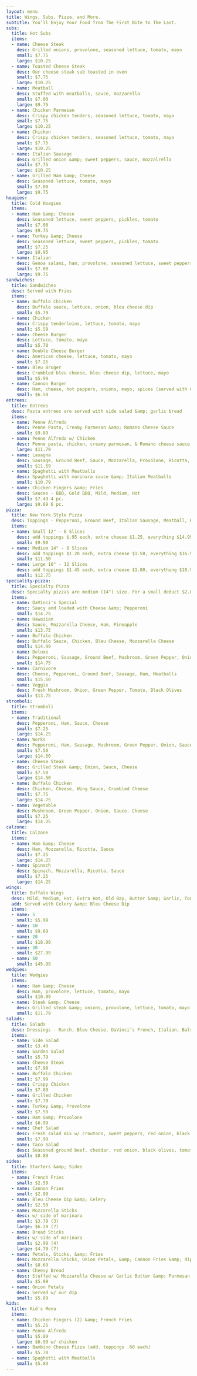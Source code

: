 ```yaml
---
layout: menu
title: Wings, Subs, Pizza, and More.
subtitle: You’ll Enjoy Your Food from The First Bite to The Last.
subs:
  title: Hot Subs
  items:
  - name: Cheese Steak
    desc: Grilled onions, provolone, seasoned lettuce, tomato, mayo
    small: $7.75
    large: $10.25
  - name: Toasted Cheese Steak
    desc: Our cheese steak sub toasted in oven
    small: $7.75
    large: $10.25
  - name: Meatball
    desc: Stuffed with meatballs, sauce, mozzarella
    small: $7.00
    large: $9.75
  - name: Chicken Parmesan
    desc: Crispy chicken tenders, seasoned lettuce, tomato, mayo
    small: $7.75
    large: $10.25
  - name: Chicken
    desc: Crispy chicken tenders, seasoned lettuce, tomato, mayo
    small: $7.75
    large: $10.25
  - name: Italian Sausage
    desc: Grilled onion &amp; sweet peppers, sauce, mozzalrella
    small: $7.75
    large: $10.25
  - name: Grilled Ham &amp; Cheese
    desc: Seasoned lettuce, tomato, mayo
    small: $7.00
    large: $9.75
hoagies:
  title: Cold Hoagies
  items:
  - name: Ham &amp; Cheese
    desc: Seasoned lettuce, sweet peppers, pickles, tomato
    small: $7.00
    large: $9.75
  - name: Turkey &amp; Cheese
    desc: Seasoned lettuce, sweet peppers, pickles, tomato
    small: $7.25
    large: $9.95
  - name: Italian
    desc: Genoa salami, ham, provolone, seasoned lettuce, sweet peppers, pickles, tomato
    small: $7.00
    large: $9.75
sandwiches:
  title: Sandwiches
  desc: Served with Fries
  items:
  - name: Buffalo Chicken
    desc: Buffalo sauce, lettuce, onion, bleu cheese dip
    small: $5.79
  - name: Chicken
    desc: Crispy tenderloins, lettuce, tomato, mayo
    small: $5.59
  - name: Cheese Burger
    desc: Lettuce, tomato, mayo
    small: $5.70
  - name: Double Cheese Burger
    desc: American cheese, lettuce, tomato, mayo
    small: $7.25
  - name: Bleu Bruger
    desc: Crumbled bleu cheese, bleu cheese dip, lettuce, mayo
    small: $5.99
  - name: Cannon Burger
    desc: Ham, cheese, hot peppers, onions, mayo, spices (served with Cannon Fries)
    small: $6.50
entrees:
  title: Entrees
  desc: Pasta entrees are served with side salad &amp; garlic bread
  items:
  - name: Penne Alfredo
    desc: Penne Pasta, Creamy Parmesan &amp; Romano Cheese Sauce
    small: $9.89
  - name: Penne Alfredo w/ Chicken
    desc: Penne pasta, chicken, creamy parmesan, & Romano cheese sauce
    large: $11.79
  - name: Lasagna
    desc: Sausage, Ground Beef, Sauce, Mozzarella, Provolone, Ricotta, Parmesan Cheese
    small: $11.59
  - name: Spaghetti with Meatballs
    desc: Spaghetti with marinara sauce &amp; Italian Meatballs
    small: $10.79
  - name: Chicken Fingers &amp; Fries
    desc: Sauces - BBQ, Gold BBQ, Mild, Medium, Hot
    small: $7.49 4 pc.
    large: $9.69 6 pc.
pizza:
  title: New York Style Pizza
  desc: Toppings - Pepperoni, Ground Beef, Italian Sausage, Meatball, Ham, Onion, Green Pepper, Hot Pepper, Sweet Pepper, Mushroom, Black Olive, Spinach, Tomato, Pineapple
  items:
  - name: Small 12" - 6 Slices
    desc: add toppings $.95 each, extra cheese $1.25, everything $14.99
    small: $9.90
  - name: Medium 14" - 8 Slices
    desc: add toppings $1.20 each, extra cheese $1.50, everything $16.99
    small: $11.50
  - name: Large 16" - 12 Slices
    desc: add toppings $1.45 each, extra cheese $1.80, everything $18.99
    small: $12.75
speciality-pizza:
  title: Specialty Pizza
  desc: Specialty pizzas are medium (14") size. For a small deduct $2.00. For a large (16") add $3.00.
  items:
  - name: DaVinci's Special
    desc: Saucy and loaded with Cheese &amp; Pepperoni
    small: $14.75
  - name: Hawaiian
    desc: Sauce, Mozzarella Cheese, Ham, Pineapple
    small: $13.75
  - name: Buffalo Chicken
    desc: Buffalo Sauce, Chicken, Bleu Cheese, Mozzarella Cheese
    small: $14.99
  - name: Deluxe
    desc: Pepperoni, Sausage, Ground Beef, Mushroom, Green Pepper, Onion
    small: $14.75
  - name: Carnivore
    desc: Cheese, Pepperoni, Ground Beef, Sausage, Ham, Meatballs
    small: $15.50
  - name: Veggie
    desc: Fresh Mushroom, Onion, Green Pepper, Tomato, Black Olives
    small: $13.75
stromboli:
  title: Stromboli
  items:
  - name: Traditional
    desc: Pepperoni, Ham, Sauce, Cheese
    small: $7.25
    large: $14.25
  - name: Works
    desc: Pepperoni, Ham, Sausage, Mushroom, Green Pepper, Onion, Sauce, Cheese
    small: $7.50
    large: $14.50
  - name: Cheese Steak
    desc: Grilled Steak &amp; Onion, Sauce, Cheese
    small: $7.50
    large: $14.50
  - name: Buffalo Chicken
    desc: Chicken, Cheese, Wing Sauce, Crumbled Cheese
    small: $7.75
    large: $14.75
  - name: Vegetable
    desc: Mushroom, Green Pepper, Onion, Sauce, Cheese
    small: $7.25
    large: $14.25
calzone:
  title: Calzone
  items:
  - name: Ham &amp; Cheese
    desc: Ham, Mozzarella, Ricotta, Sauce
    small: $7.25
    large: $14.25
  - name: Spinach
    desc: Spinach, Mozzarella, Ricotta, Sauce
    small: $7.25
    large: $14.25
wings:
  title: Buffalo Wings
  desc: Mild, Medium, Hot, Extra Hot, Old Bay, Butter &amp; Garlic, Tony's Sweet &amp; Hot Sauce, BBQ, Gold BBQ
  add: Served with Celery &amp; Bleu Cheese Dip
  items:
  - name: 5
    small: $5.99
  - name: 10
    small: $9.69
  - name: 20
    small: $18.99
  - name: 30
    small: $27.99
  - name: 50
    small: $45.99
wedgies:
  title: Wedgies
  items:
  - name: Ham &amp; Cheese
    desc: Ham, provolone, lettuce, tomato, mayo
    small: $10.99
  - name: Steak &amp; Cheese
    desc: Grilled steak &amp; onions, provolone, lettuce, tomato, mayo
    small: $11.79
salads:
  title: Salads
  desc: Dressings - Ranch, Bleu Cheese, DaVinci’s French, Italian, Balsamic Vinaigrette, Seasoned Lettuce. All dressings are made in house!
  items:
  - name: Side Salad
    small: $3.49
  - name: Garden Salad
    small: $5.79
  - name: Cheese Steak
    small: $7.99
  - name: Buffalo Chicken
    small: $7.99
  - name: Crispy Chicken
    small: $7.89
  - name: Grilled Chicken
    small: $7.79
  - name: Turkey &amp; Provolone
    small: $7.59
  - name: Ham &amp; Provolone
    small: $6.99
  - name: Chef Salad
    desc: Fresh salad mix w/ croutons, sweet peppers, red onion, black olives, &amp; tomato
    small: $7.99
  - name: Taco Salad
    desc: Seasoned ground beef, cheddar, red onion, black olives, tomato, tortilla chips, salsa and sour cream on the side
    small: $8.89
sides:
  title: Starters &amp; Sides
  items:
  - name: French Fries
    small: $2.59
  - name: Cannon Fries
    small: $2.99
  - name: Bleu Cheese Dip &amp; Celery
    small: $2.50
  - name: Mozzarella Sticks
    desc: w/ side of marinara
    small: $3.79 (3)
    large: $6.29 (7)
  - name: Bread Sticks
    desc: w/ side of marinara
    small: $2.99 (4)
    large: $4.79 (7)
  - name: Petals, Sticks, &amp; Fries
    desc: Mozzarella Sticks, Onion Petals, &amp; Cannon Fries &amp; dips
    small: $8.69
  - name: Cheesy Bread
    desc: Stuffed w/ Mozzarella Cheese w/ Garlic Butter &amp; Parmesan Cheese
    small: $5.99
  - name: Onion Petals
    desc: Served w/ our dip
    small: $5.89
kids:
  title: Kid's Menu
  items:
  - name: Chicken Fingers (2) &amp; French Fries
    small: $5.25
  - name: Penne Alfredo
    small: $5.89
    large: $6.99 w/ chicken
  - name: Bambino Cheese Pizza (add. toppings .60 each)
    small: $5.70
  - name: Spaghetti with Meatballs
    small: $5.89
---
```

